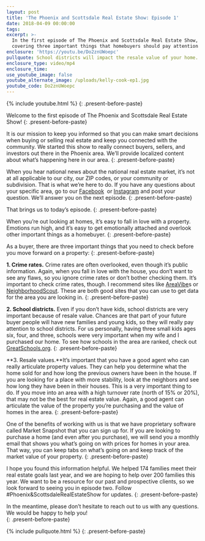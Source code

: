 ```yaml
---
layout: post
title: 'The Phoenix and Scottsdale Real Estate Show: Episode 1'
date: 2018-04-09 00:00:00
tags:
excerpt: >-
  In the first episode of The Phoenix and Scottsdale Real Estate Show, we’re
  covering three important things that homebuyers should pay attention to.
enclosure: 'https://youtu.be/Do2znUWoepc'
pullquote: School districts will impact the resale value of your home.
enclosure_type: video/mp4
enclosure_time:
use_youtube_image: false
youtube_alternate_image: /uploads/kelly-cook-ep1.jpg
youtube_code: Do2znUWoepc
---
```


{% include youtube.html %}
{: .present-before-paste}

Welcome to the first episode of The Phoenix and Scottsdale Real Estate Show!
{: .present-before-paste}

It is our mission to keep you informed so that you can make smart decisions when buying or selling real estate and keep you connected with the community. We started this show to really connect buyers, sellers, and investors out there in the Phoenix area. We’ll provide localized content about what’s happening here in our area.
{: .present-before-paste}

When you hear national news about the national real estate market, it’s not at all applicable to our city, our ZIP codes, or your community or subdivision. That is what we’re here to do. If you have any questions about your specific area, go to our [Facebook](http://www.facebook.com/KellyCookRealEstateGroup/)  or [Instagram](https://www.instagram.com/kellycookhomes/) and post your question. We’ll answer you on the next episode.
{: .present-before-paste}

That brings us to today’s episode.
{: .present-before-paste}

When you’re out looking at homes, it’s easy to fall in love with a property. Emotions run high, and it’s easy to get emotionally attached and overlook other important things as a homebuyer.
{: .present-before-paste}

As a buyer, there are three important things that you need to check before you move forward on a property:
{: .present-before-paste}

**1. Crime rates.** Crime rates are often overlooked, even though it’s public information. Again, when you fall in love with the house, you don’t want to see any flaws, so you ignore crime rates or don’t bother checking them. It’s important to check crime rates, though. I recommend sites like [AreaVibe](http://www.areavibes.com/)s or [NeighborhoodScout](https://www.neighborhoodscout.com/). These are both good sites that you can use to get data for the area you are looking in.
{: .present-before-paste}

**2. School districts.** Even if you don’t have kids, school districts are very important because of resale value. Chances are that part of your future buyer people will have new families and young kids, so they will really pay attention to school districts. For us personally, having three small kids ages six, four, and three, schools were very important when my wife and I purchased our home. To see how schools in the area are ranked, check out [GreatSchools.org](https://www.greatschools.org/).
{: .present-before-paste}

**3. Resale values.**It’s important that you have a good agent who can really articulate property values. They can help you determine what the home sold for and how long the previous owners have been in the house. If you are looking for a place with more stability, look at the neighbors and see how long they have been in their houses. This is a very important thing to do. If you move into an area with a high turnover rate (north of 15% or 20%), that may not be the best for real estate value. Again, a good agent can articulate the value of the property you’re purchasing and the value of homes in the area.
{: .present-before-paste}

One of the benefits of working with us is that we have proprietary software called Market Snapshot that you can sign up for. If you are looking to purchase a home (and even after you purchase), we will send you a monthly email that shows you what’s going on with prices for homes in your area. That way, you can keep tabs on what’s going on and keep track of the market value of your property.
{: .present-before-paste}

I hope you found this information helpful. We helped 174 families meet their real estate goals last year, and we are hoping to help over 200 families this year. We want to be a resource for our past and prospective clients, so we look forward to seeing you in episode two. Follow #Phoenix&ScottsdaleRealEstateShow for updates.
{: .present-before-paste}

In the meantime, please don’t hesitate to reach out to us with any questions. We would be happy to help you!<br>
{: .present-before-paste}

{% include pullquote.html %}
{: .present-before-paste}